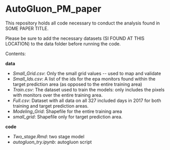 # AutoGluon_PM_paper
This repository holds all code necessary to conduct the analysis found in SOME PAPER TITLE. 

Please be sure to add the necessary datasets (SI FOUND AT THIS LOCATION) to the data folder before running the code. 

Contents: 

**data**
* *Small_Grid.csv*: Only the small grid values -- used to map and validate
* *Small_Ids.csv*: A list of the ids for the epa monitors found within the target prediction area (as opposed to the entire training area)
* *Train.csv*: The dataset used to train the models: only includes the pixels with monitors over the entire training area. 
* *Full.csv*: Dataset with all data on all 327 included days in 2017 for both training and target prediction areas. 
* *Modeling_Grid*: Shapefile for the entire training area
* *small_grid*: Shapefile only for target prediction area. 

**code**
* *Two_stage.Rmd*: two stage model
* *autogluon_try.ipynb*: autogluon script